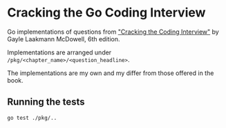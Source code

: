 # Cracking the Go Coding Interview

Go implementations of questions from ["Cracking the Coding Interview"](http://www.crackingthecodinginterview.com/) by Gayle Laakmann McDowell, 6th edition.

Implementations are arranged under `/pkg/<chapter_name>/<question_headline>`.

The implementations are my own and my differ from those offered in the book.

## Running the tests

```bash
go test ./pkg/..
```
